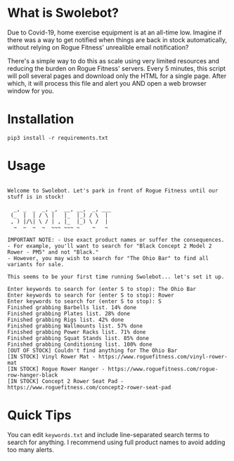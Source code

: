 # What is Swolebot?

Due to Covid-19, home exercise equipment is at an all-time low. Imagine if there was a way to get notified when things are back in stock automatically, without relying on Rogue Fitness' unrealible email notification?

There's a simple way to do this as scale using very limited resources and reducing the burden on Rogue Fitness' servers. Every 5 minutes, this script will poll several pages and download only the HTML for a single page. After which, it will process this file and alert you AND open a web browser window for you. 

# Installation

```
pip3 install -r requirements.txt
```

# Usage

```⚡ python3 swole.py

Welcome to Swolebot. Let's park in front of Rogue Fitness until our stuff is in stock!

  _, _  _  _, _,  __, __,  _, ___
 (_  |  | / \ |   |_  |_) / \  |
 , ) |/\| \ / | , |_  |_) \ /  |
  ~  ~  ~  ~  ~~~ ~~~ ~    ~   ~ 

IMPORTANT NOTE: - Use exact product names or suffer the consequences.
- For example, you'll want to search for "Black Concept 2 Model 2 Rower - PM5" and not "Black."
- However, you may wish to search for "The Ohio Bar" to find all variants for sale.

This seems to be your first time running Swolebot... let's set it up.

Enter keywords to search for (enter S to stop): The Ohio Bar
Enter keywords to search for (enter S to stop): Rower
Enter keywords to search for (enter S to stop): S
Finished grabbing Barbells list. 14% done
Finished grabbing Plates list. 28% done
Finished grabbing Rigs list. 42% done
Finished grabbing Wallmounts list. 57% done
Finished grabbing Power Racks list. 71% done
Finished grabbing Squat Stands list. 85% done
Finished grabbing Conditioning list. 100% done
[OUT OF STOCK] Couldn't find anything for The Ohio Bar
[IN STOCK] Vinyl Rower Mat - https://www.roguefitness.com/vinyl-rower-mat
[IN STOCK] Rogue Rower Hanger - https://www.roguefitness.com/rogue-row-hanger-black
[IN STOCK] Concept 2 Rower Seat Pad - https://www.roguefitness.com/concept2-rower-seat-pad
````

# Quick Tips

You can edit `keywords.txt` and include line-separated search terms to search for anything. I recommend using full product names to avoid adding too many alerts. 

